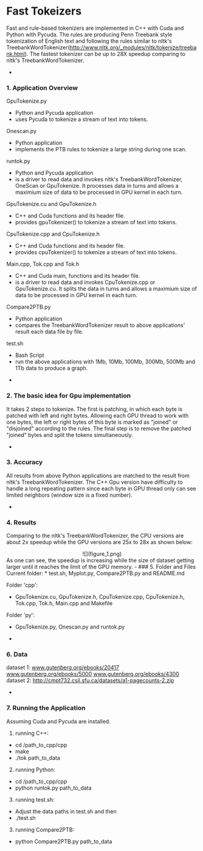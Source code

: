 # Fast Tokeizers
Fast and rule-based tokenizers are implemented in C++ with Cuda and Python with Pycuda. The rules are producing Penn Treebank style tokenization of English text and following the rules similar to nltk's TreebankWordTokenizer(http://www.nltk.org/_modules/nltk/tokenize/treebank.html). The fastest tokenizer can be up to 28X speedup comparing to nltk's TreebankWordTokenizer.

-
### 1. Application Overview
GpuTokenize.py
  * Python and Pycuda application
  * uses Pycuda to tokenize a stream of text into tokens.

Onescan.py
  * Python application	
  * implements the PTB rules to tokenize a large string during one scan.

runtok.py
  * Python and Pycuda application
  * is a driver to read data and invokes nltk's TreebankWordTokenizer, OneScan or GpuTokenize. It processes data in turns and allows a maximium size of data to be processed in GPU kernel in each turn.

GpuTokenize.cu and GpuTokenize.h
  * C++ and Cuda functions and its header file.
  * provides gpuTokenizer() to tokenize a stream of text into tokens.

CpuTokenize.cpp and CpuTokenize.h
  * C++ and Cuda functions and its header file.	
  * provides cpuTokenizer() to tokenize a stream of text into tokens.

Main.cpp, Tok.cpp and Tok.h
  * C++ and Cuda main, functions and its header file.
  * is a driver to read data and invokes CpuTokenize.cpp or GpuTokenize.cu. It splits the data in turns and allows a maximium size of data to be processed in GPU kernel in each turn.

Compare2PTB.py
  * Python application	
  * compares the TreebankWordTokenizer result to above applications' result each data file by file.

test.sh
  * Bash Script	
  * run the above applications with 1Mb, 10Mb, 100Mb, 300Mb, 500Mb and 1Tb data to produce a graph.

-
### 2. The basic idea for Gpu implementation
It takes 2 steps to tokenize. The first is patching, in which each byte is patched with left and right bytes. Allowing each GPU thread to work with one bytes, the left or right bytes of this byte is marked as "joined" or "disjoined" according to the rules.
The final step is to remove the patched "joined" bytes and split the tokens simultaneously.
 
-
### 3. Accuracy
All results from above Python applications are matched to the result from nltk's TreebankWordTokenizer. The C++ Gpu version have difficulty to handle a long repeating pattern since each byte in GPU thread only can see limited neighbors (window size is a fixed number).

-
### 4. Results
Comparing to the nltk's TreebankWordTokenizer, the CPU versions are about 2x speedup while the GPU versions are 25x to 28x as shown below:
<center>
![](figure_1.png)
</center>
As one can see, the speedup is increasing while the size of dataset getting larger until it reaches the limit of the GPU memory. 
-
### 5. Folder and Files
Current folder:
  * test.sh, Myplot.py, Compare2PTB.py and README.md
  
Folder 'cpp':
  * GpuTokenize.cu, GpuTokenize.h, CpuTokenize.cpp, CpuTokenize.h, Tok.cpp, Tok.h, Main.cpp and Makefile
  
Folder 'py':
  * GpuTokenize.py, Onescan.py and runtok.py

-
### 6. Data
dataset 1: www.gutenberg.org/ebooks/20417 www.gutenberg.org/ebooks/5000 www.gutenberg.org/ebooks/4300
dataset 2: http://cmpt732.csil.sfu.ca/datasets/a1-pagecounts-2.zip

-
### 7. Running the Application
Assuming Cuda and Pycuda are installed. 

1) running C++:
  * cd /path_to_cpp/cpp
  * make
  * ./tok path_to_data
   
2) running Python:
  * cd /path_to_cpp/cpp
  * python runtok.py path_to_data

3) running test.sh:
  * Adjust the data paths in test.sh and then 
  * ./test.sh

3) running Compare2PTB:
  * python Compare2PTB.py path_to_data 

